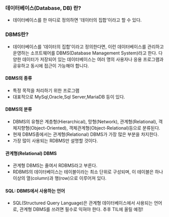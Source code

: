### 데이터베이스(Database, DB) 란?
* 데이터베이스를 한 마디로 정의하면 '데이터의 집합'이라고 할 수 있다.

### DBMS란?
* 데이터베이스를 '데이터의 집합'이라고 정의한다면, 이런 데이터베이스를 관리하고 운영하는 소프트웨어를 DBMS(Database Management System)라고 한다. 다양한 데이터가 저장되어 있는 데이터베이스는 여러 명의 사용자나 응용 프로그램과 공유하고 동시에 접근이 가능해야 합니다.
#### DBMS의 종류
* 특정 목적을 처리하기 위한 프로그램
* 대표적으로 MySql,Oracle,Sql Server,MariaDB 등이 있다.

#### DBMS의 분류
* DBMS의 유형은 계층형(Hierarchical), 망형(Network), 관계형(Relational), 객체지향형(Object-Oriented), 객체관계형(Object-Relational)등으로 분류된다.
* 현재 DBMS중에서는 관계형(Relational) DBMS가 가장 많은 부분을 차지한다.
* 가장 많이 사용되는 RDBMS만 설명할 것이다.
#### 관계형(Relational) DBMS
* 관계형 DBMS는 줄여서 RDBMS라고 부른다.
* RDBMS의 데이터베이스는 테이블이라는 최소 단위로 구성되며, 이 테이블은 하나 이상의 열(column)과 행(row)으로 이루어져 있다.

#### SQL: DBMS에서 사용하는 언어
* SQL(Structured Query Language)은 관계형 데이터베이스에서 사용되는 언어로, 관계형 DBMS를 쓰려면 필수로 익혀야 한다. 추후 TIL에 올릴 예정!
